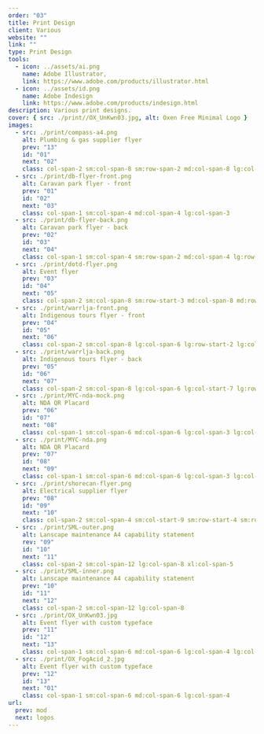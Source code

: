 ```yaml
---
order: "03"
title: Print Design
client: Various
website: ""
link: ""
type: Print Design
tools:
  - icon: ../assets/ai.png
    name: Adobe Illustrator,
    link: https://www.adobe.com/products/illustrator.html
  - icon: ../assets/id.png
    name: Adobe Indesign
    link: https://www.adobe.com/products/indesign.html
description: Various print designs.
cover: { src: ./print//OX_UnKwn03.jpg, alt: Oxen Free Minimal Logo }
images:
  - src: ./print/compass-a4.png
    alt: Plumbing & gas supplier flyer
    prev: "13"
    id: "01"
    next: "02"
    class: col-span-2 sm:col-span-8 sm:row-span-2 md:col-span-8 lg:col-span-6 lg:mt-auto
  - src: ./print/db-flyer-front.png
    alt: Caravan park flyer - front
    prev: "01"
    id: "02"
    next: "03"
    class: col-span-1 sm:col-span-4 md:col-span-4 lg:col-span-3
  - src: ./print/db-flyer-back.png
    alt: Caravan park flyer - back
    prev: "02"
    id: "03"
    next: "04"
    class: col-span-1 sm:col-span-4 sm:row-span-2 md:col-span-4 lg:row-span-1 lg:col-span-3
  - src: ./print/dotd-flyer.png
    alt: Event flyer
    prev: "03"
    id: "04"
    next: "05"
    class: col-span-2 sm:col-span-8 sm:row-start-3 md:col-span-8 md:row-start-3 lg:col-span-6 lg:row-span-2
  - src: ./print/warrlja-front.png
    alt: Indigenous tours flyer - front
    prev: "04"
    id: "05"
    next: "06"
    class: col-span-2 sm:col-span-8 lg:col-span-6 lg:row-start-2 lg:col-start-7
  - src: ./print/warrlja-back.png
    alt: Indigenous tours flyer - back
    prev: "05"
    id: "06"
    next: "07"
    class: col-span-2 sm:col-span-8 lg:col-span-6 lg:col-start-7 lg:row-start-3
  - src: ./print/MYC-nda-mock.png
    alt: NDA QR Placard
    prev: "06"
    id: "07"
    next: "08"
    class: col-span-1 sm:col-span-6 md:col-span-6 lg:col-span-3 lg:col-start-7
  - src: ./print/MYC-nda.png
    alt: NDA QR Placard
    prev: "07"
    id: "08"
    next: "09"
    class: col-span-1 sm:col-span-6 md:col-span-6 lg:col-span-3 lg:col-start-10
  - src: ./print/shorecan-flyer.png
    alt: Electrical supplier flyer
    prev: "08"
    id: "09"
    next: "10"
    class: col-span-2 sm:col-span-4 sm:col-start-9 sm:row-start-4 sm:row-span-2 sm:mt-auto lg:col-span-4 lg:row-start-5 lg:col-start-1 lg:row-span-2 lg:mb-auto
  - src: ./print/SML-outer.png
    alt: Lanscape maintenance A4 capability statement
    rev: "09"
    id: "10"
    next: "11"
    class: col-span-2 sm:col-span-12 lg:col-span-8 xl:col-span-5
  - src: ./print/SML-inner.png
    alt: Lanscape maintenance A4 capability statement
    prev: "10"
    id: "11"
    next: "12"
    class: col-span-2 sm:col-span-12 lg:col-span-8
  - src: ./print/OX_UnKwn03.jpg
    alt: Event flyer with custom typeface
    prev: "11"
    id: "12"
    next: "13"
    class: col-span-1 sm:col-span-6 md:col-span-6 lg:col-span-4 lg:col-start-5
  - src: ./print/OX_FogAcid_2.jpg
    alt: Event flyer with custom typeface
    prev: "12"
    id: "13"
    next: "01"
    class: col-span-1 sm:col-span-6 md:col-span-6 lg:col-span-4
url:
  prev: mod
  next: logos
---
```

